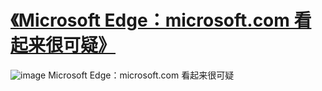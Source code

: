 # [《Microsoft Edge：microsoft.com 看起来很可疑》](https://github.com/miner233/blog/issues/6)

![image](https://user-images.githubusercontent.com/110521837/208356451-3f5ae9b2-40e2-42da-a95c-ec686e0dbdd2.png)
Microsoft Edge：microsoft.com 看起来很可疑